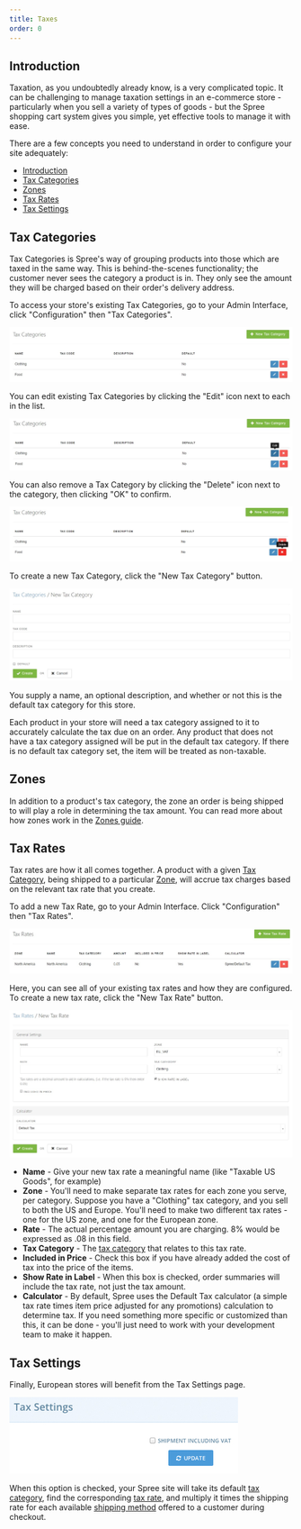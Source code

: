 ```yaml
---
title: Taxes
order: 0
---
```


## Introduction

Taxation, as you undoubtedly already know, is a very complicated topic. It can be challenging to manage taxation settings in an e-commerce store - particularly when you sell a variety of types of goods - but the Spree shopping cart system gives you simple, yet effective tools to manage it with ease.

There are a few concepts you need to understand in order to configure your site adequately:

- [Introduction](#introduction)
- [Tax Categories](#tax-categories)
- [Zones](#zones)
- [Tax Rates](#tax-rates)
- [Tax Settings](#tax-settings)

## Tax Categories

Tax Categories is Spree's way of grouping products into those which are taxed in the same way. This is behind-the-scenes functionality; the customer never sees the category a product is in. They only see the amount they will be charged based on their order's delivery address.

To access your store's existing Tax Categories, go to your Admin Interface, click "Configuration" then "Tax Categories".

![Tax Categories](../../../images/user/config/tax_categories.jpg)

You can edit existing Tax Categories by clicking the "Edit" icon next to each in the list.

![Edit Tax Category Link](../../../images/user/config/edit_tax_category_link.jpg)

You can also remove a Tax Category by clicking the "Delete" icon next to the category, then clicking "OK" to confirm.

![Delete Tax Category Link](../../../images/user/config/delete_tax_category_link.jpg)

To create a new Tax Category, click the "New Tax Category" button.

![New Tax Category Form](../../../images/user/config/new_tax_category_form.jpg)

You supply a name, an optional description, and whether or not this is the default tax category for this store.

Each product in your store will need a tax category assigned to it to accurately calculate the tax due on an order. Any product that does not have a tax category assigned will be put in the default tax category. If there is no default tax category set, the item will be treated as non-taxable.

## Zones

In addition to a product's tax category, the zone an order is being shipped to will play a role in determining the tax amount. You can read more about how zones work in the [Zones guide](zones).

## Tax Rates

Tax rates are how it all comes together. A product with a given [Tax Category](#tax-categories), being shipped to a particular [Zone](#zones), will accrue tax charges based on the relevant tax rate that you create.

To add a new Tax Rate, go to your Admin Interface. Click "Configuration" then "Tax Rates".

![Tax Rates](../../../images/user/config/tax_rates.jpg)

Here, you can see all of your existing tax rates and how they are configured. To create a new tax rate, click the "New Tax Rate" button.

![New Tax Rate](../../../images/user/config/new_tax_rate.jpg)

* **Name** - Give your new tax rate a meaningful name (like "Taxable US Goods", for example)
* **Zone** - You'll need to make separate tax rates for each zone you serve, per category. Suppose you have a "Clothing" tax category, and you sell to both the US and Europe. You'll need to make two different tax rates - one for the US zone, and one for the European zone.
* **Rate** - The actual percentage amount you are charging. 8% would be expressed as .08 in this field.
* **Tax Category** - The [tax category](#tax-categories) that relates to this tax rate.
* **Included in Price** - Check this box if you have already added the cost of tax into the price of the items.
* **Show Rate in Label** - When this box is checked, order summaries will include the tax rate, not just the tax amount.
* **Calculator** - By default, Spree uses the Default Tax calculator (a simple tax rate times item price adjusted for any promotions) calculation to determine tax. If you need something more specific or customized than this, it can be done - you'll just need to work with your development team to make it happen.

## Tax Settings

Finally, European stores will benefit from the Tax Settings page.

![Tax Settings](../../../images/user/config/tax_settings.jpg)

When this option is checked, your Spree site will take its default [tax category](#tax_categories), find the corresponding [tax rate](#tax-rate), and multiply it times the shipping rate for each available [shipping method](shipping_methods) offered to a customer during checkout.
